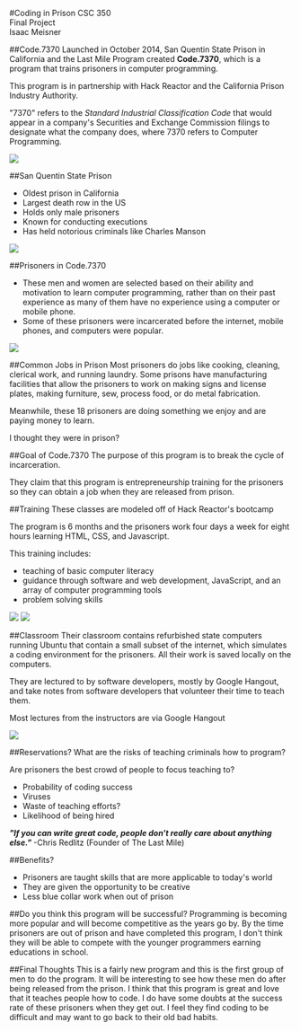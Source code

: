 
#Coding in Prison
CSC 350 <br/>
Final Project <br/>
Isaac Meisner

##Code.7370
Launched in October 2014, San Quentin State Prison in California and the Last Mile Program created **Code.7370**, which is a program that trains prisoners in computer programming.

This program is in partnership with Hack Reactor and the California Prison Industry Authority.

"7370" refers to the *Standard Industrial Classification Code* that would appear in a company's Securities and Exchange Commission filings to designate what the company does, where 7370 refers to Computer Programming.

<img src="code7370Building.jpg">

##San Quentin State Prison
* Oldest prison in California
* Largest death row in the US
* Holds only male prisoners
* Known for conducting executions
* Has held notorious criminals like Charles Manson

<img src="SanQuentinStatePrison.jpg">

##Prisoners in Code.7370
* These men and women are selected based on their ability and motivation to learn computer programming, 
rather than on their past experience as many of them have no experience using a computer or mobile phone.
* Some of these prisoners were incarcerated before the internet, mobile phones, and computers were popular.

<img src="groupOfPrisoners.jpg">

##Common Jobs in Prison
Most prisoners do jobs like cooking, cleaning, clerical work, and running laundry.
Some prisons have manufacturing facilities that allow the prisoners to work on making signs and license plates, making furniture, sew, process food, or do metal fabrication.

Meanwhile, these 18 prisoners are doing something we enjoy and are paying money to learn. 

I thought they were in prison?

##Goal of Code.7370
The purpose of this program is to break the cycle of incarceration.

They claim that this program is entrepreneurship training for the prisoners so they can obtain a job when they are released from prison.

##Training
These classes are modeled off of Hack Reactor's bootcamp

The program is 6 months and the prisoners work four days a week for eight hours learning HTML, CSS, and Javascript.

This training includes:

* teaching of basic computer literacy
* guidance through software and web development, JavaScript, and an array of computer programming tools
* problem solving skills

<img src="TicTacToe.jpg">
<img src="classroomWithScreen.jpg">

##Classroom
Their classroom contains refurbished state computers running Ubuntu that contain a small subset of the internet, which simulates a coding environment for the prisoners. All their work is saved locally on the computers.

They are lectured to by software developers, mostly by Google Hangout, and take notes from software developers that volunteer their time to teach them.

Most lectures from the instructors are via Google Hangout

<img src= "classroom.jpg">

##Reservations?
What are the risks of teaching criminals how to program?

Are prisoners the best crowd of people to focus teaching to?

* Probability of coding success
* Viruses
* Waste of teaching efforts?
* Likelihood of being hired

***"If you can write great code, people don't really care about anything else."*** -Chris Redlitz (Founder of The Last Mile)

##Benefits?
* Prisoners are taught skills that are more applicable to today's world
* They are given the opportunity to be creative
* Less blue collar work when out of prison

##Do you think this program will be successful?
Programming is becoming more popular and will become competitive as the years go by. By the time prisoners are out of prison and have completed this program, I don't think they will be able to compete with the younger programmers earning educations in school. 

##Final Thoughts
This is a fairly new program and this is the first group of men to do the program. It will be interesting to see how these men do after being released from the prison. I think that this program is great and love that it teaches people how to code. I do have some doubts at the success rate of these prisoners when they get out. I feel they find coding to be difficult and may want to go back to their old bad habits.

